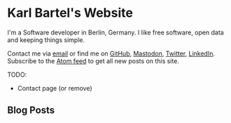 # Karl Bartel's Website

I'm a Software developer in Berlin, Germany. I like free software, open data and keeping things simple.

Contact me via <a href="mailto:karl@karl.berlin" rel="me">email</a> or find me on
<a href="https://github.com/karlb" rel="me">GitHub</a>,
<a href="https://fosstodon.org/@karlb" rel="me">Mastodon</a>,
<a href="https://twitter.com/karlb" rel="me">Twitter</a>,
<a href="https://www.linkedin.com/pub/karl-bartel/a/a3a/6b7" rel="me">LinkedIn</a>. Subscribe to the [Atom feed](atom.xml) to get all new posts on this site.

TODO:

- Contact page (or remove)

## Blog Posts
